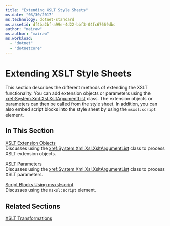 ```yaml
---
title: "Extending XSLT Style Sheets"
ms.date: "03/30/2017"
ms.technology: dotnet-standard
ms.assetid: df4ba2bf-a99e-4d22-bbf3-04fc67669dbc
author: "mairaw"
ms.author: "mairaw"
ms.workload: 
  - "dotnet"
  - "dotnetcore"
---
```

# Extending XSLT Style Sheets
This section describes the different methods of extending the XSLT functionality. You can add extension objects or parameters using the <xref:System.Xml.Xsl.XsltArgumentList> class. The extension objects or parameters can then be called from the style sheet. In addition, you can also embed script blocks into the style sheet by using the `msxsl:script` element.  
  
## In This Section  
 [XSLT Extension Objects](../../../../docs/standard/data/xml/xslt-extension-objects.md)  
 Discusses using the <xref:System.Xml.Xsl.XsltArgumentList> class to process XSLT extension objects.  
  
 [XSLT Parameters](../../../../docs/standard/data/xml/xslt-parameters.md)  
 Discusses using the <xref:System.Xml.Xsl.XsltArgumentList> class to process XSLT parameters.  
  
 [Script Blocks Using msxsl:script](../../../../docs/standard/data/xml/script-blocks-using-msxsl-script.md)  
 Discusses using the `msxsl:script` element.  
  
## Related Sections  
 [XSLT Transformations](../../../../docs/standard/data/xml/xslt-transformations.md)
